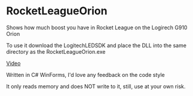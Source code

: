 # RocketLeagueOrion
Shows how much boost you have in Rocket League on the Logirech G910 Orion

To use it download the LogitechLEDSDK and place the DLL into the same directory as the RocketLeagueOrion.exe

[Video](https://www.youtube.com/watch?v=L8rqFGaPeTg)

Written in C# WinForms, I'd love any feedback on the code style

It only reads memory and does NOT write to it, still, use at your own risk.
